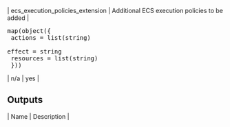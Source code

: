 | ecs\_execution\_policies\_extension | Additional ECS execution policies to be added | <pre>map(object({<br>        actions   = list(string)<br>        effect    = string<br>        resources = list(string)<br>    }))</pre> | n/a | yes |

## Outputs

| Name | Description |
